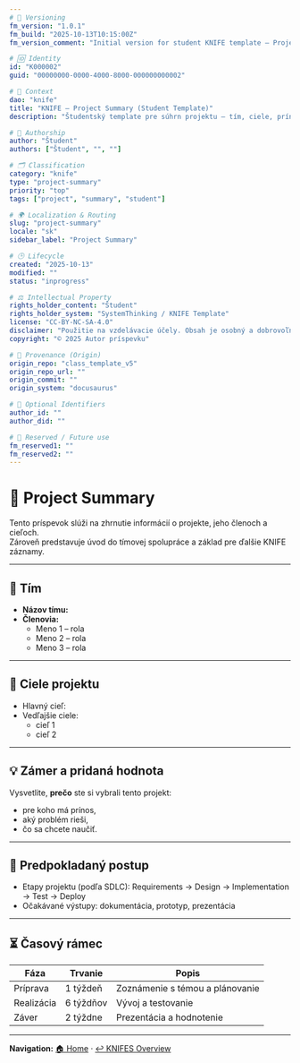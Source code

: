 ```yaml
---
# 🧩 Versioning
fm_version: "1.0.1"
fm_build: "2025-10-13T10:15:00Z"
fm_version_comment: "Initial version for student KNIFE template – Project Summary"

# 🆔 Identity
id: "K000002"
guid: "00000000-0000-4000-8000-000000000002"

# 🧭 Context
dao: "knife"
title: "KNIFE – Project Summary (Student Template)"
description: "Študentský template pre súhrn projektu – tím, ciele, prínos a plán."

# 👥 Authorship
author: "Študent"
authors: ["Študent", "", ""]

# 🗂 Classification
category: "knife"
type: "project-summary"
priority: "top"
tags: ["project", "summary", "student"]

# 🌍 Localization & Routing
slug: "project-summary"
locale: "sk"
sidebar_label: "Project Summary"

# 🕒 Lifecycle
created: "2025-10-13"
modified: ""
status: "inprogress"

# ⚖️ Intellectual Property
rights_holder_content: "Študent"
rights_holder_system: "SystemThinking / KNIFE Template"
license: "CC-BY-NC-SA-4.0"
disclaimer: "Použitie na vzdelávacie účely. Obsah je osobný a dobrovoľný."
copyright: "© 2025 Autor príspevku"

# 🔗 Provenance (Origin)
origin_repo: "class_template_v5"
origin_repo_url: ""
origin_commit: ""
origin_system: "docusaurus"

# 🪪 Optional Identifiers
author_id: ""
author_did: ""

# 🧱 Reserved / Future use
fm_reserved1: ""
fm_reserved2: ""
---
```


# 📘 Project Summary

Tento príspevok slúži na zhrnutie informácií o projekte, jeho členoch a cieľoch.  
Zároveň predstavuje úvod do tímovej spolupráce a základ pre ďalšie KNIFE záznamy.

---

## 👥 Tím
- **Názov tímu:**  
- **Členovia:**  
  - Meno 1 – rola  
  - Meno 2 – rola  
  - Meno 3 – rola  

---

## 🎯 Ciele projektu
- Hlavný cieľ:  
- Vedľajšie ciele:  
  - cieľ 1  
  - cieľ 2  

---

## 💡 Zámer a pridaná hodnota
Vysvetlite, **prečo** ste si vybrali tento projekt:  
- pre koho má prínos,  
- aký problém rieši,  
- čo sa chcete naučiť.

---

## 🧭 Predpokladaný postup
- Etapy projektu (podľa SDLC): Requirements → Design → Implementation → Test → Deploy  
- Očakávané výstupy: dokumentácia, prototyp, prezentácia

---

## ⏳ Časový rámec
| Fáza | Trvanie | Popis |
|------|----------|--------|
| Príprava | 1 týždeň | Zoznámenie s témou a plánovanie |
| Realizácia | 6 týždňov | Vývoj a testovanie |
| Záver | 2 týždne | Prezentácia a hodnotenie |

---

**Navigation:** [🏠 Home](../../index.md) · [↩️ KNIFES Overview](../index.md)
